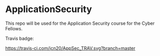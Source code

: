 # ApplicationSecurity
This repo will be used for the Application Security course for the Cyber Fellows.

Travis badge:

https://travis-ci.com/jcn20/AppSec_TRAV.svg?branch=master
